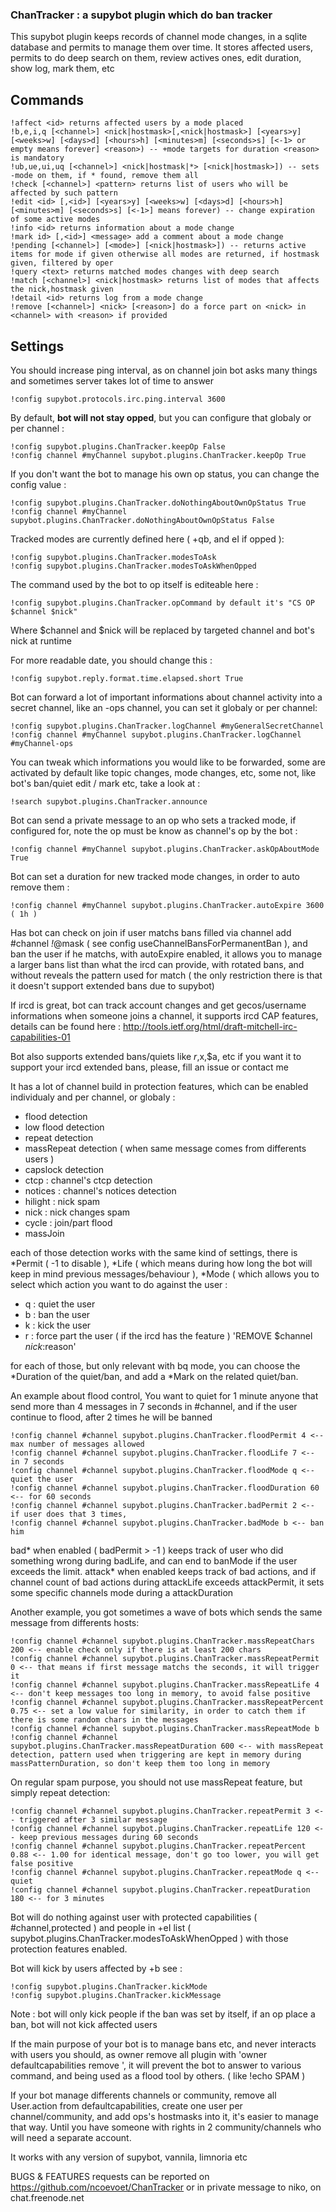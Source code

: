 ### ChanTracker : a supybot plugin which do ban tracker ###

This supybot plugin keeps records of channel mode changes, in a sqlite database and permits to manage them over time. It stores affected users, permits to do deep search on them, review actives ones, edit duration, show log, mark them, etc

## Commands ##

	!affect <id> returns affected users by a mode placed
	!b,e,i,q [<channel>] <nick|hostmask>[,<nick|hostmask>] [<years>y] [<weeks>w] [<days>d] [<hours>h] [<minutes>m] [<seconds>s] [<-1> or empty means forever] <reason>) -- +mode targets for duration <reason> is mandatory
	!ub,ue,ui,uq [<channel>] <nick|hostmask|*> [<nick|hostmask>]) -- sets -mode on them, if * found, remove them all
	!check [<channel>] <pattern> returns list of users who will be affected by such pattern
	!edit <id> [,<id>] [<years>y] [<weeks>w] [<days>d] [<hours>h] [<minutes>m] [<seconds>s] [<-1>] means forever) -- change expiration of some active modes
	!info <id> returns information about a mode change
	!mark id> [,<id>] <message> add a comment about a mode change
	!pending [<channel>] [<mode>] [<nick|hostmask>]) -- returns active items for mode if given otherwise all modes are returned, if hostmask given, filtered by oper
	!query <text> returns matched modes changes with deep search
	!match [<channel>] <nick|hostmask> returns list of modes that affects the nick,hostmask given
	!detail <id> returns log from a mode change
	!remove [<channel>] <nick> [<reason>] do a force part on <nick> in <channel> with <reason> if provided
	
## Settings ##

You should increase ping interval, as on channel join bot asks many things and sometimes server takes lot of time to answer

	!config supybot.protocols.irc.ping.interval 3600

By default, **bot will not stay opped**, but you can configure that globaly or per channel :

	!config supybot.plugins.ChanTracker.keepOp False
	!config channel #myChannel supybot.plugins.ChanTracker.keepOp True

If you don't want the bot to manage his own op status, you can change the config value :

	!config supybot.plugins.ChanTracker.doNothingAboutOwnOpStatus True
	!config channel #myChannel supybot.plugins.ChanTracker.doNothingAboutOwnOpStatus False

Tracked modes are currently defined here ( +qb, and eI if opped ):

	!config supybot.plugins.ChanTracker.modesToAsk
	!config supybot.plugins.ChanTracker.modesToAskWhenOpped

The command used by the bot to op itself is editeable here :

	!config supybot.plugins.ChanTracker.opCommand by default it's "CS OP $channel $nick" 

Where $channel and $nick will be replaced by targeted channel and bot's nick at runtime

For more readable date, you should change this :

	!config supybot.reply.format.time.elapsed.short True

Bot can forward a lot of important informations about channel activity into a secret channel, like an -ops channel, you can set it globaly or per channel:

	!config supybot.plugins.ChanTracker.logChannel #myGeneralSecretChannel
	!config channel #myChannel supybot.plugins.ChanTracker.logChannel #myChannel-ops

You can tweak which informations you would like to be forwarded, some are activated by default like topic changes, mode changes, etc, some not, like bot's ban/quiet edit / mark etc, take a look at :

	!search supybot.plugins.ChanTracker.announce

Bot can send a private message to an op who sets a tracked mode, if configured for, note the op must be know as channel's op by the bot :

	!config channel #myChannel supybot.plugins.ChanTracker.askOpAboutMode True

Bot can set a duration for new tracked mode changes, in order to auto remove them :

	!config channel #myChannel supybot.plugins.ChanTracker.autoExpire 3600 ( 1h )

Has bot can check on join if user matchs bans filled via channel add #channel *!*@mask ( see config useChannelBansForPermanentBan ), and ban the user if he matchs, 
with autoExpire enabled, it allows you to manage a larger bans list than what the ircd can provide, with rotated bans, and without reveals the pattern used for match ( the only restriction there is that it doesn't support extended bans due to supybot)

If ircd is great, bot can track account changes and get gecos/username informations when someone joins a channel, it supports ircd CAP features, details can be found here : http://tools.ietf.org/html/draft-mitchell-irc-capabilities-01

Bot also supports extended bans/quiets like $r,$x,$a, etc if you want it to support your ircd extended bans, please, fill an issue or contact me

It has a lot of channel build in protection features, which can be enabled individualy and per channel, or globaly :

- flood detection
- low flood detection
- repeat detection
- massRepeat detection ( when same message comes from differents users )
- capslock detection
- ctcp : channel's ctcp detection
- notices : channel's notices detection
- hilight : nick spam
- nick : nick changes spam
- cycle : join/part flood
- massJoin

each of those detection works with the same kind of settings, there is *Permit ( -1 to disable ), *Life ( which means during how long the bot will keep in mind previous messages/behaviour ), 
*Mode ( which allows you to select which action you want to do against the user :

- q : quiet the user
- b : ban the user
- k : kick the user
- r : force part the user ( if the ircd has the feature ) 'REMOVE $channel $nick :$reason'

for each of those, but only relevant with bq mode, you can choose the *Duration of the quiet/ban, and add a *Mark on the related quiet/ban.

An example about flood control, You want to quiet for 1 minute anyone that send more than 4 messages in 7 seconds in #channel, and if the user continue to flood, after 2 times he will be banned

	!config channel #channel supybot.plugins.ChanTracker.floodPermit 4 <-- max number of messages allowed
	!config channel #channel supybot.plugins.ChanTracker.floodLife 7 <-- in 7 seconds
	!config channel #channel supybot.plugins.ChanTracker.floodMode q <-- quiet the user
	!config channel #channel supybot.plugins.ChanTracker.floodDuration 60 <-- for 60 seconds
	!config channel #channel supybot.plugins.ChanTracker.badPermit 2 <-- if user does that 3 times, 
	!config channel #channel supybot.plugins.ChanTracker.badMode b <-- ban him 

bad* when enabled ( badPermit > -1 ) keeps track of user who did something wrong during badLife, and can end to banMode if the user exceeds the limit.
attack* when enabled keeps track of bad actions, and if channel count of bad actions during attackLife exceeds attackPermit, it sets some specific channels mode during a attackDuration

Another example, you got sometimes a wave of bots which sends the same message from differents hosts:

	!config channel #channel supybot.plugins.ChanTracker.massRepeatChars 200 <-- enable check only if there is at least 200 chars
	!config channel #channel supybot.plugins.ChanTracker.massRepeatPermit 0 <-- that means if first message matchs the seconds, it will trigger it
	!config channel #channel supybot.plugins.ChanTracker.massRepeatLife 4 <-- don't keep messages too long in memory, to avoid false positive
	!config channel #channel supybot.plugins.ChanTracker.massRepeatPercent 0.75 <-- set a low value for similarity, in order to catch them if there is some random chars in the messages 
	!config channel #channel supybot.plugins.ChanTracker.massRepeatMode b
	!config channel #channel supybot.plugins.ChanTracker.massRepeatDuration 600 <-- with massRepeat detection, pattern used when triggering are kept in memory during massPatternDuration, so don't keep them too long in memory

On regular spam purpose, you should not use massRepeat feature, but simply repeat detection:

	!config channel #channel supybot.plugins.ChanTracker.repeatPermit 3 <-- triggered after 3 similar message 
	!config channel #channel supybot.plugins.ChanTracker.repeatLife 120 <-- keep previous messages during 60 seconds
	!config channel #channel supybot.plugins.ChanTracker.repeatPercent 0.88 <-- 1.00 for identical message, don't go too lower, you will get false positive
	!config channel #channel supybot.plugins.ChanTracker.repeatMode q <-- quiet
	!config channel #channel supybot.plugins.ChanTracker.repeatDuration 180 <-- for 3 minutes

Bot will do nothing against user with protected capabilities ( #channel,protected ) and people in +eI list ( supybot.plugins.ChanTracker.modesToAskWhenOpped ) with those protection features enabled.

Bot will kick by users affected by +b see :

	!config supybot.plugins.ChanTracker.kickMode
	!config supybot.plugins.ChanTracker.kickMessage

Note : bot will only kick people if the ban was set by itself, if an op place a ban, bot will not kick affected users

If the main purpose of your bot is to manage bans etc, and never interacts with users you should, as owner remove all plugin with 'owner defaultcapabilities remove <pluginname>', it will prevent the bot to answer to various command, and being used as a flood tool by others. ( like !echo SPAM )

If your bot manage differents channels or community, remove all User.action from defaultcapabilities, create one user per channel/community, and add ops's hostmasks into it, it's easier to manage that way. Until you have someone with rights in 2 community/channels who will need a separate account.

It works with any version of supybot, vannila, limnoria etc

BUGS & FEATURES requests can be reported on https://github.com/ncoevoet/ChanTracker or in private message to niko, on chat.freenode.net
    
